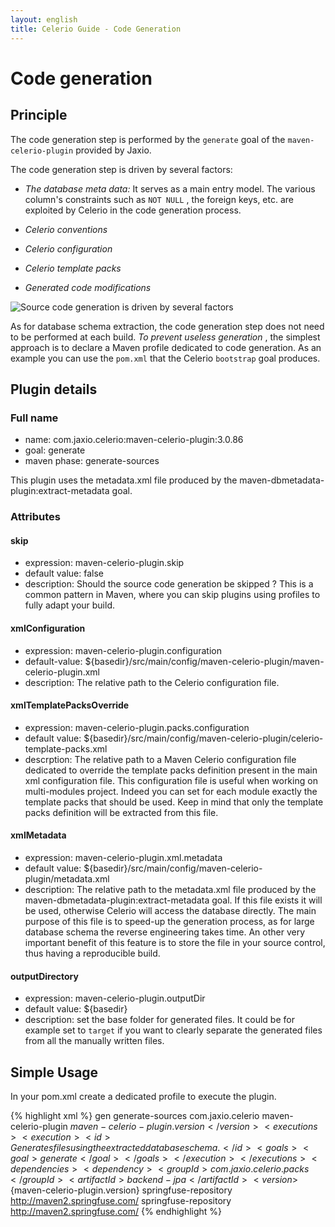 ```yaml
---
layout: english
title: Celerio Guide - Code Generation
---
```


Code generation
===============

Principle
---------

The code generation step is performed by the `generate` goal of the
`maven-celerio-plugin` provided by Jaxio.

The code generation step is driven by several factors:

-   *The database meta data:* It serves as a main entry model. The
    various column's constraints such as `NOT NULL` , the foreign keys,
    etc. are exploited by Celerio in the code generation process.

-   *Celerio conventions*

-   *Celerio configuration*

-   *Celerio template packs*

-   *Generated code modifications*

![Source code generation is driven by several
factors](images/celerio-generation.png)

As for database schema extraction, the code generation step does not
need to be performed at each build. *To prevent useless generation* ,
the simplest approach is to declare a Maven profile dedicated to code
generation. As an example you can use the `pom.xml` that the Celerio
`bootstrap` goal produces.


Plugin details
--------------

### Full name

* name: com.jaxio.celerio:maven-celerio-plugin:3.0.86
* goal: generate
* maven phase: generate-sources

This plugin uses the metadata.xml file produced by the maven-dbmetadata-plugin:extract-metadata goal.

### Attributes

#### skip
* expression: maven-celerio-plugin.skip
* default value: false
* description: Should the source code generation be skipped ? This is a common pattern in Maven, 
where you can skip plugins using profiles to fully adapt your build.

#### xmlConfiguration
* expression: maven-celerio-plugin.configuration
* default-value: ${basedir}/src/main/config/maven-celerio-plugin/maven-celerio-plugin.xml
* description: The relative path to the Celerio configuration file.

#### xmlTemplatePacksOverride
* expression: maven-celerio-plugin.packs.configuration
* default value: ${basedir}/src/main/config/maven-celerio-plugin/celerio-template-packs.xml
* descrption: The relative path to a Maven Celerio configuration file dedicated to override the template packs definition present in the main xml configuration file.
This configuration file is useful when working on multi-modules project. Indeed you can set for each module exactly the template packs that should be
used. Keep in mind that only the template packs definition will be extracted from this file.

#### xmlMetadata
* expression: maven-celerio-plugin.xml.metadata 
* default value: ${basedir}/src/main/config/maven-celerio-plugin/metadata.xml
* description: The relative path to the metadata.xml file produced by the maven-dbmetadata-plugin:extract-metadata goal.
If this file exists it will be used, otherwise Celerio will access the database directly.
The main purpose of this file is to speed-up the generation process, as for large database schema the reverse engineering takes time. An other very
important benefit of this feature is to store the file in your source control, thus having a reproducible build.

#### outputDirectory
* expression: maven-celerio-plugin.outputDir
* default value: ${basedir}
* description: set the base folder for generated files. It could be for example set to `target` if you want to clearly separate the generated files 
from all the manually written files.


Simple Usage
------------

In your pom.xml create a dedicated profile to execute the plugin.

{% highlight xml %}
		<profile>
			<!-- ~~~~~~~~~~~~~~~~~~~~~~~~~~~~~~~ -->
			<!-- Generate the code using Celerio -->
			<!-- ~~~~~~~~~~~~~~~~~~~~~~~~~~~~~~~ -->
			<id>gen</id>
			<build>
				<defaultGoal>generate-sources</defaultGoal>
				<plugins>
					<plugin>
						<groupId>com.jaxio.celerio</groupId>
						<artifactId>maven-celerio-plugin</artifactId>
						<version>${maven-celerio-plugin.version}</version>
						<executions>
							<execution>
								<id>Generates files using the extracted database schema.</id>
								<goals>
									<goal>generate</goal>
								</goals>
							</execution>
						</executions>
						<dependencies>
							<dependency>
								<groupId>com.jaxio.celerio.packs</groupId>
								<artifactId>backend-jpa</artifactId>
								<version>${maven-celerio-plugin.version}</version>
							</dependency>
						</dependencies>
					</plugin>
				</plugins>
			</build>
			<repositories>
				<repository>
					<id>springfuse-repository</id>
					<url>http://maven2.springfuse.com/</url>
				</repository>
			</repositories>
			<pluginRepositories>
				<pluginRepository>
					<id>springfuse-repository</id>
					<url>http://maven2.springfuse.com/</url>
				</pluginRepository>
			</pluginRepositories>
		</profile>
{% endhighlight %}


